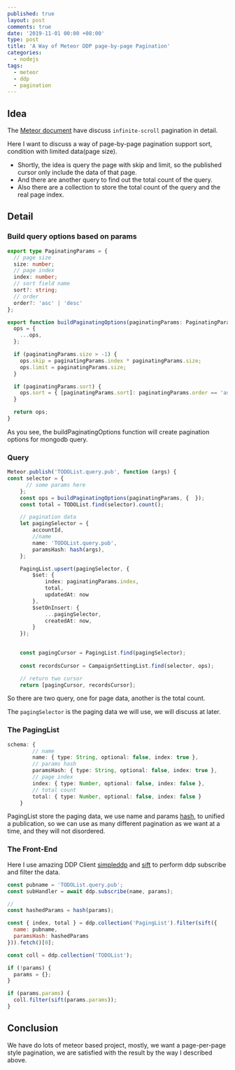 ```yaml
---
published: true
layout: post
comments: true
date: '2019-11-01 00:00 +08:00'
type: post
title: 'A Way of Meteor DDP page-by-page Pagination'
categories:
  - nodejs
tags:
  - meteor
  - ddp
  - pagination
---
```

## Idea
The [Meteor document](https://guide.meteor.com/data-loading.html#pagination) have discuss `infinite-scroll` pagination in detail.

Here I want to discuss a way of page-by-page pagination support sort, condition with limited data(page size).

- Shortly, the idea is query the page with skip and limit, so the published cursor only include the data of that page. 
- And there are another query to find out the total count of the query.
- Also there are a collection to store the total count of the query and the real page index.

## Detail

### Build query options based on params
```typescript
export type PaginatingParams = {
  // page size
  size: number;
  // page index
  index: number;
  // sort field name
  sort?: string;
  // order
  order?: 'asc' | 'desc'
};

export function buildPaginatingOptions(paginatingParams: PaginatingParams, ops: any = {}) {
  ops = {
    ...ops,
  };

  if (paginatingParams.size > -1) {
    ops.skip = paginatingParams.index * paginatingParams.size;
    ops.limit = paginatingParams.size;
  }

  if (paginatingParams.sort) {
    ops.sort = { [paginatingParams.sort]: paginatingParams.order == 'asc' ? 1 : -1 }
  }

  return ops;
}
```
As you see, the buildPaginatingOptions function will create pagination options for mongodb query.

### Query
```typescript
Meteor.publish('TODOList.query.pub', function (args) {
const selector = {
      // some params here
    };
    const ops = buildPaginatingOptions(paginatingParams, {  });
    const total = TODOList.find(selector).count();

    // pagination data
    let pagingSelector = {
        accountId,
        //name
        name: 'TODOList.query.pub',
        paramsHash: hash(args),
    };

    PagingList.upsert(pagingSelector, {
        $set: {
            index: paginatingParams.index,
            total,
            updatedAt: now
        },
        $setOnInsert: {
            ...pagingSelector,
            createdAt: now,
        }
    });

    
    const pagingCursor = PagingList.find(pagingSelector);
    
    const recordsCursor = CampaignSettingList.find(selector, ops);

    // return two cursor
    return [pagingCursor, recordsCursor];
```
So there are two query, one for page data, another is the total count.

The `pagingSelector` is the paging data we will use, we will discuss at later.

### The PagingList

```typescript
schema: {        
        // name
        name: { type: String, optional: false, index: true },
        // params hash
        paramsHash: { type: String, optional: false, index: true },
        // page index
        index: { type: Number, optional: false, index: false },
        // total count
        total: { type: Number, optional: false, index: false }
    }
```
PagingList store the paging data, we use name and params [hash](https://github.com/puleos/object-hash), to unified a publication, so we can use as many different pagination as we want at a time, and they will not disordered.

### The Front-End
Here I use amazing DDP Client [simpleddp](https://github.com/Gregivy/simpleddp) and [sift](https://github.com/crcn/sift.js) to perform ddp subscribe and filter the data.

```javascript
const pubname = 'TODOList.query.pub';
const subHandler = await ddp.subscribe(name, params);

//
const hashedParams = hash(params);

const { index, total } = ddp.collection('PagingList').filter(sift({
  name: pubname,
  paramsHash: hashedParams
})).fetch()[0];

const coll = ddp.collection('TODOList');

if (!params) {
  params = {};
}

if (params.params) {
  coll.filter(sift(params.params));
}
```

## Conclusion

We have do lots of meteor based project, mostly, we want a page-per-page style pagination, we are satisfied with the result by the way I described above.